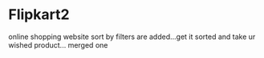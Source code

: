 # Flipkart2
online shopping website
sort by filters are added...get it sorted and take ur wished product...
merged one
